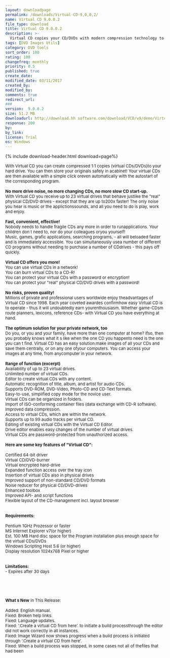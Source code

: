 ```yaml
---
layout: downloadpage
permalink: /downloads/Virtual-CD-9,0,0,2/
name: Virtual CD 9.0.0.2
file_type: download
title: Virtual CD 9.0.0.2
description: >-
  Virtual CD copies your CD/DVDs with modern compression technology to the hard disk
tags: [DVD Images Utils]
category: DVD tools
sort_order: 100
rating: 100
changefreq: monthly
priority: 0.5
published: true
create_date: 
modified_date: 03/11/2017
created_by: 
modified_by: 
comments: true
redirect_url: 
### 
version:  9.0.0.2
size: 51.2 MB
downloadurl: http://download.hh software.com/download/VCD/v9/demo/VirtualCD9002.exe
response: 200
by: 
by_link: 
license: Trial 
os: Windows
---
```


{% include download-header.html download=page%}

<p style="fix-download-text !important">
<p><font size="2"><p>With Virtual CD you can create compressed 1:1 copies (virtual CDs/DVDs)to your hard drive. You can then store your originals safely in acabinet! Your virtual CDs are then available with a simple click oreven automatically with the autostart of the corresponding program.<br />
<br />
<strong>No more drive noise, no more changing CDs, no more slow CD start-up.</strong><br />
With Virtual CD you receive up to 23 virtual drives that behave justlike the "real" physical CD/DVD drives - except that they are up to200x faster! The only noise you hear is music or the applictionssounds, and all you need to do is play, work and enjoy.<br />
<br />
<strong>Fast, convenient, effective!</strong><br />
Nobody needs to handle fragile CDs any more in order to runapplications. Your children don t need to, nor do your colleagues oryou yourself! <br />
Music, games, grafic applications, searching programs, - all will beloaded faster and is immediately accessible. You can simultaneously usea number of different CD programs without needing to purchase a number of CDdrives - this pays off quickly.<br />
<br />
<strong>Virtual CD offers you more!</strong><br />
You can use virtual CDs in a network! <br />
You can burn virtual CDs to a CD-R!<br />
You can protect your virtual CDs with a password or encryption!<br />
You can protect your "real" physical CD/DVD drives with a password!<br />
<br />
<strong>No risks, proven quality!</strong><br />
Millions of private and professional users worldwide enjoy theadvantages of Virtual CD since 1998. Each year coveted awardes confirmhow easy Virtual CD is to operate - thus it will undoubtedly earn yourenthousiasm. Whether game-CDsm route planners, lexicons, reference CDs- with Virtual CD you have everything at hand.<br />
<br />
<strong>The optimum solution for your private network, too</strong><br />
Do you, or you and your family, have more than one computer at home? Ifso, then you probably knows what it s like when the one CD you happento need is the one you can t find. Virtual CD has an easy solution:make images of all your CDs and save them centrally, or on any one ofyour computers. You can access your images at any time, from anycomputer in your network.<br />
<br />
<strong>Range of function (excerpt)</strong><br />
Availability of up to 23 virtual drives.<br />
Unlimited number of virtual CDs.<br />
Editor to create virtual CDs with any content.<br />
Automatic recognition of title, album, and artist for audio CDs.<br />
Supports DVD-ROM, DVD-Video, Photo-CD and CD-Text formats.<br />
Easy-to-use, simplified copy mode for the novice user.<br />
Virtual CDs can be organized in folders.<br />
Import of ISO-conforming container files (data exchange with CD-R software).<br />
Improved data compression.<br />
Access to virtual CDs, which are within the network.<br />
Supports up to 99 audio tracks per virtual CD.<br />
Editing of existing virtual CDs with the Virtual CD Editor.<br />
Drive editor enables easy changes of the number of virtual drives.<br />
Virtual CDs are password-protected from unauthorized access.<br />
<br />
<span><strong>Here are some key features of "Virtual CD":</strong></span><br />
<br />
Certified 64-bit driver <br />
Virtual CD/DVD-burner<br />
Virtual encrypted hard-drive<br />
Expanded function access over the tray icon<br />
Insertion of virtual CDs also in physical drives<br />
Improved support of non-standard CD/DVD formats<br />
Noise reducer for physical CD/DVD-drives<br />
Enhanced toolbox<br />
Improved API- and script functions<br />
Flexible layout of the CD-management incl. layout browser<br />
<br />
<br />
<span><strong>Requirements:</strong></span><br />
<br />
Pentium 1GHz Prozessor or faster <br />
MS Internet Explorer v7(or higher) <br />
Est. 100 MB Hard disc space for the Program installation plus enough space for the virtual CDs/DVDs <br />
Windows Scripting Host 5.6 (or higher) <br />
Display resolution 1024x768 Pixel or higher <br />
<br />
<br />
<span><strong>Limitations:</strong></span> <br />
- Expires after 30 days</p>
<!-- google_ad_section_end -->
<p>&#160;</p>
<div class="celltext_big"><br />
<br />
<strong>What s New</strong> in This Release:<br />
<br />
Added: English manual. <br />
Fixed: Broken help links. <br />
Fixed: Language updates. <br />
Fixed: ‘.Create a virtual CD from here’. to initiate a build processthrough the editor did not work correctly in all instances. <br />
Fixed: Image Wizard now shows progress when a build process is initiated through ‘.Create a virtual CD from here’. <br />
Fixed: When a build process was stopped, in some cases not all of thefiles that had been</div></p></p>
